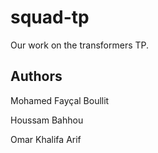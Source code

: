 # squad-tp
Our work on the transformers TP.

## Authors
Mohamed Fayçal Boullit

Houssam Bahhou

Omar Khalifa Arif
